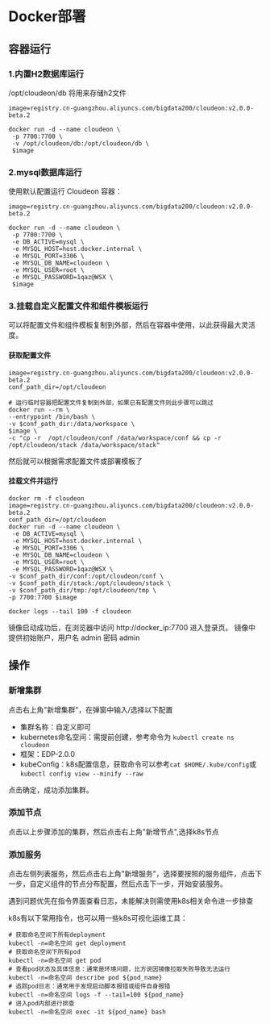 # Docker部署

## 容器运行

### 1.内置H2数据库运行

/opt/cloudeon/db 将用来存储h2文件

```shell
image=registry.cn-guangzhou.aliyuncs.com/bigdata200/cloudeon:v2.0.0-beta.2

docker run -d --name cloudeon \
 -p 7700:7700 \
 -v /opt/cloudeon/db:/opt/cloudeon/db \
 $image

```

### 2.mysql数据库运行

使用默认配置运行 Cloudeon 容器：

```shell
image=registry.cn-guangzhou.aliyuncs.com/bigdata200/cloudeon:v2.0.0-beta.2

docker run -d --name cloudeon \
 -p 7700:7700 \
 -e DB_ACTIVE=mysql \
 -e MYSQL_HOST=host.docker.internal \
 -e MYSQL_PORT=3306 \
 -e MYSQL_DB_NAME=cloudeon \
 -e MYSQL_USER=root \
 -e MYSQL_PASSWORD=1qaz@WSX \
 $image

```

### 3.挂载自定义配置文件和组件模板运行

可以将配置文件和组件模板复制到外部，然后在容器中使用，以此获得最大灵活度。

#### 获取配置文件
```shell
image=registry.cn-guangzhou.aliyuncs.com/bigdata200/cloudeon:v2.0.0-beta.2
conf_path_dir=/opt/cloudeon

# 运行临时容器把配置文件复制到外部，如果已有配置文件则此步骤可以跳过
docker run --rm \
--entrypoint /bin/bash \
-v $conf_path_dir:/data/workspace \
$image \
-c "cp -r  /opt/cloudeon/conf /data/workspace/conf && cp -r /opt/cloudeon/stack /data/workspace/stack"

```

然后就可以根据需求配置文件或部署模板了

#### 挂载文件并运行

```
docker rm -f cloudeon
image=registry.cn-guangzhou.aliyuncs.com/bigdata200/cloudeon:v2.0.0-beta.2
conf_path_dir=/opt/cloudeon
docker run -d --name cloudeon \
 -e DB_ACTIVE=mysql \
 -e MYSQL_HOST=host.docker.internal \
 -e MYSQL_PORT=3306 \
 -e MYSQL_DB_NAME=cloudeon \
 -e MYSQL_USER=root \
 -e MYSQL_PASSWORD=1qaz@WSX \
-v $conf_path_dir/conf:/opt/cloudeon/conf \
-v $conf_path_dir/stack:/opt/cloudeon/stack \
-v $conf_path_dir/tmp:/opt/cloudeon/tmp \
-p 7700:7700 $image

docker logs --tail 100 -f cloudeon

```

镜像启动成功后，在浏览器中访问 http://docker_ip:7700 进入登录页。
镜像中提供初始账户，用户名 admin 密码 admin

## 操作

### 新增集群

点击右上角"新增集群"，在弹窗中输入/选择以下配置

- 集群名称：自定义即可
- kubernetes命名空间：需提前创建，参考命令为 `kubectl create ns cloudeon`
- 框架：EDP-2.0.0
- kubeConfig：k8s配置信息，获取命令可以参考`cat $HOME/.kube/config`或`kubectl config view --minify --raw`

点击确定，成功添加集群。

### 添加节点

点击以上步骤添加的集群，然后点击右上角"新增节点",选择k8s节点

### 添加服务

点击左侧列表服务，然后点击右上角"新增服务"，选择要按照的服务组件，点击下一步，自定义组件的节点分布配置，然后点击下一步，开始安装服务。

遇到问题优先在指令界面查看日志，未能解决则需使用k8s相关命令进一步排查

k8s有以下常用指令，也可以用一些k8s可视化运维工具：

```shell
# 获取命名空间下所有deployment
kubectl -n=命名空间 get deployment
# 获取命名空间下所有pod
kubectl -n=命名空间 get pod
# 查看pod状态及具体信息：通常是环境问题，比方说因镜像拉取失败导致无法运行
kubectl -n=命名空间 describe pod ${pod_name}
# 追踪pod日志：通常用于发现启动脚本报错或组件自身报错
kubectl -n=命名空间 logs -f --tail=100 ${pod_name}
# 进入pod内部进行排查
kubectl -n=命名空间 exec -it ${pod_name} bash

```



